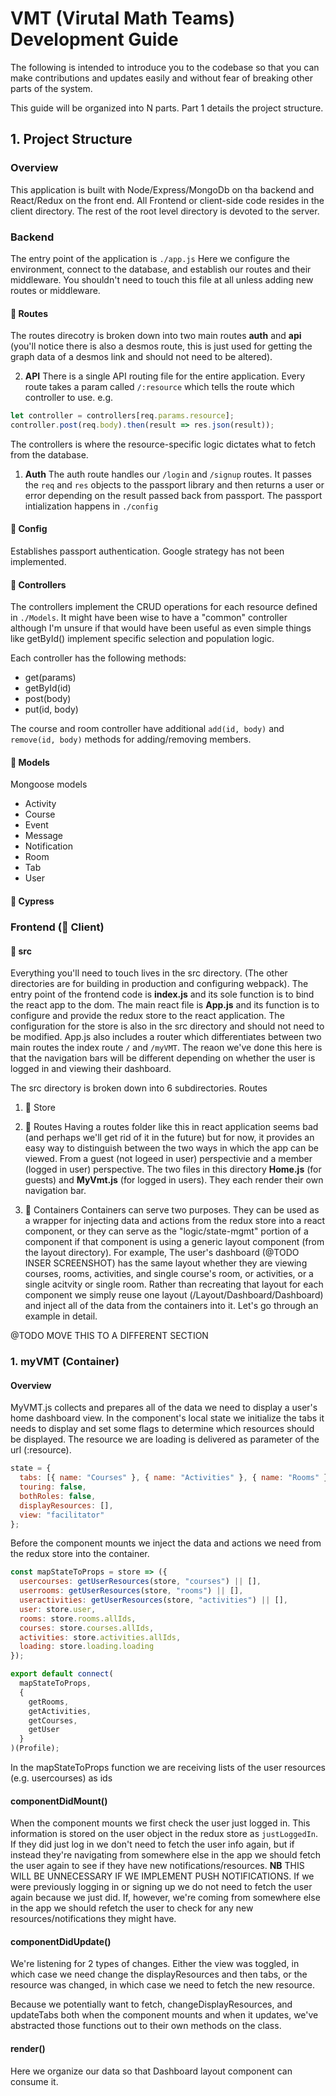 # VMT (Virutal Math Teams) Development Guide

The following is intended to introduce you to the codebase so that you can make contributions and updates easily
and without fear of breaking other parts of the system.

This guide will be organized into N parts. Part 1 details the project structure.

## 1. Project Structure

### Overview

This application is built with Node/Express/MongoDb on tha backend and React/Redux on the front end. All Frontend or client-side code resides in the client directory. The rest of the root level directory is devoted to the server.

### Backend

The entry point of the application is `./app.js` Here we configure the environment, connect to the database, and establish our routes and their
middleware. You shouldn't need to touch this file at all unless adding new routes or middleware.

#### 📁 Routes

The routes direcotry is broken down into two main routes **auth** and **api** (you'll notice there is also a desmos route, this is just used for getting the graph data of a desmos link and should not need to be altered).

2. **API**
   There is a single API routing file for the entire application. Every route takes a param called `/:resource` which tells the route which controller to use. e.g.

```javascript
let controller = controllers[req.params.resource];
controller.post(req.body).then(result => res.json(result));
```

The controllers is where the resource-specific logic dictates what to fetch from the database.

1. **Auth**
   The auth route handles our `/login` and `/signup` routes. It passes the `req` and `res` objects to the passport library and then returns a user or error depending on the result passed back from passport. The passport intialization happens in `./config`

#### 📁 Config

Establishes passport authentication. Google strategy has not been implemented.

#### 📁 Controllers

The controllers implement the CRUD operations for each resource defined in `./Models`. It might have been wise to have a "common" controller although I'm unsure if that would have been useful as even simple things like getById() implement specific selection and population logic.

Each controller has the following methods:

- get(params)
- getById(id)
- post(body)
- put(id, body)

The course and room controller have additional `add(id, body)` and `remove(id, body)` methods for adding/removing members.

#### 📁 Models

Mongoose models

- Activity
- Course
- Event
- Message
- Notification
- Room
- Tab
- User

#### 📁 Cypress

### Frontend (📁 Client)

#### 📁 src

Everything you'll need to touch lives in the src directory. (The other directories are for building in production and configuring webpack). The entry point of the frontend code is **index.js** and its sole function is to bind the react app to the dom. The main react file is **App.js** and its function is to configure and provide the redux store to the react application. The configuration for the store is also in the src directory and should not need to be modified. App.js also includes a router which differentiates between two main routes the index route `/` and `/myVMT`. The reaon we've done this here is that the navigation bars will be different depending on whether the user is logged in and viewing their dashboard.

The src directory is broken down into 6 subdirectories. Routes

1. 📁 Store

1. 📁 Routes
   Having a routes folder like this in react application seems bad (and perhaps we'll get rid of it in the future) but for now, it provides an easy way to distinguish between the two ways in which the app can be viewed. From a guest (not logeed in user) perspectivie and a member (logged in user) perspective. The two files in this directory **Home.js** (for guests) and **MyVmt.js** (for logged in users). They each render their own navigation bar.

1. 📁 Containers
   Containers can serve two purposes. They can be used as a wrapper for injecting data and actions from the redux store into a react component, or they can serve as the "logic/state-mgmt" portion of a component if that component is using a generic layout component (from the layout directory). For example, The user's dashboard (@TODO INSER SCREENSHOT) has the same layout whether they are viewing courses, rooms, activities, and single course's room, or activities, or a single acitvity or single room. Rather than recreating that layout for each component we simply reuse one layout (/Layout/Dashboard/Dashboard) and inject all of the data from the containers into it.
   Let's go through an example in detail.

@TODO MOVE THIS TO A DIFFERENT SECTION

### 1. myVMT (Container)

#### Overview

MyVMT.js collects and prepares all of the data we need to display a user's home dashboard view. In the component's local state we initialize the tabs it needs to display and set some flags to determine which resources should be displayed. The resource we are loading is delivered as parameter of the url (:resource).

```javascript
state = {
  tabs: [{ name: "Courses" }, { name: "Activities" }, { name: "Rooms" }],
  touring: false,
  bothRoles: false,
  displayResources: [],
  view: "facilitator"
};
```

Before the component mounts we inject the data and actions we need from the redux store into the container.

```javascript
const mapStateToProps = store => ({
  usercourses: getUserResources(store, "courses") || [],
  userrooms: getUserResources(store, "rooms") || [],
  useractivities: getUserResources(store, "activities") || [],
  user: store.user,
  rooms: store.rooms.allIds,
  courses: store.courses.allIds,
  activities: store.activities.allIds,
  loading: store.loading.loading
});

export default connect(
  mapStateToProps,
  {
    getRooms,
    getActivities,
    getCourses,
    getUser
  }
)(Profile);
```

In the mapStateToProps function we are receiving lists of the user resources (e.g. usercourses) as ids

#### componentDidMount()

When the component mounts we first check the user just logged in. This information is stored on the user object in the redux store as `justLoggedIn`. If they did just log in we don't need to fetch the user info again, but if instead they're navigating from somewhere else in the app we should fetch the user again to see if they have new notifications/resources. **NB** THIS WILL BE UNNECESSARY IF WE IMPLEMENT PUSH NOTIFICATIONS. If we were previously logging in or signing up we do not need to fetch the user again because we just did. If, however, we're coming from somewhere else in the app we should refetch the user to check for any new resources/notifications they might have.

#### componentDidUpdate()

We're listening for 2 types of changes. Either the view was toggled, in which case we need change the displayResources and then tabs, or the resource was changed, in which case we need to fetch the new resource.

Because we potentially want to fetch, changeDisplayResources, and updateTabs both when the component mounts and when it updates, we've abstracted those functions out to their own methods on the class.

#### render()

Here we organize our data so that Dashboard layout component can consume it.

